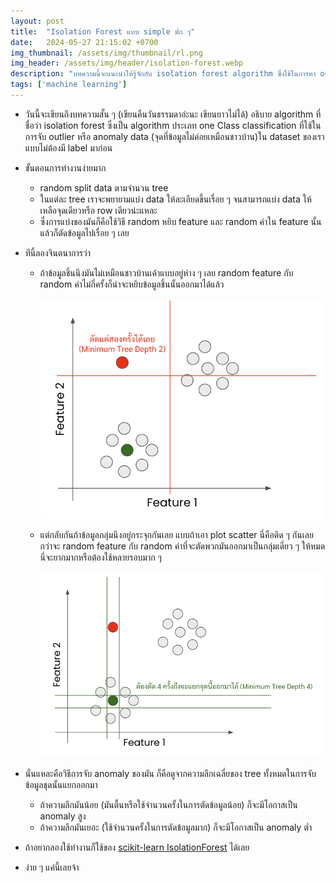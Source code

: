 ```yaml
---
layout: post
title:  "Isolation Forest แบบ simple มั่ก ๆ"
date:   2024-05-27 21:15:02 +0700
img_thumbnail: /assets/img/thumbnail/rl.png
img_header: /assets/img/header/isolation-forest.webp
description: "บทความนี้จะแนะนำให้รู้จักกับ isolation forest algorithm ซึ่งใช้ในการหา outlier หรือ anomaly ใน dataset"
tags: ['machine learning']
---
```


- วันนี้จะเขียนถึงบทความสั้น ๆ (เขียนคืนวันธรรมดาอ่ะนะ เขียนยาวไม่ได้) อธิบาย algorithm ที่ชื่อว่า isolation forest ซึ่งเป็น algorithm ประเภท one Class classification ที่ใช้ในการจับ outlier หรือ anomaly data (จุดที่ข้อมูลไม่ค่อยเหมือนชาวบ้าน)ใน dataset ของเราแบบไม่ต้องมี label มาก่อน
- ขั้นตอนการทำงานง่ายมาก
    - random split data ตามจำนวน tree
    - ในแต่ละ tree เราจะพยายามแบ่ง data ให้ละเอียดขึ้นเรื่อย ๆ จนสามารถแบ่ง data ให้เหลือจุดเดียวหรือ row เดียวน่ะแหละ
    - ซึ่งการแบ่งของมันก็คือใช้วิธี random หยิบ feature และ random ค่าใน feature นั้นแล้วก็ตัดข้อมูลไปเรื่อย ๆ เลย
- ทีนี้ลองจินตนาการว่า
    - ถ้าข้อมูลชิ้นนึงมันไม่เหมือนชาวบ้านเค้าแบบอยู่ห่าง ๆ เลย random feature กับ random ค่าไม่กี่ครั้งก็น่าจะหยิบข้อมูลชิ้นนั้นออกมาได้แล้ว

    	![alt text](/assets/img/isolation-forest/anomaly.png)

    - แต่กลับกันถ้าข้อมูลกลุ่มนึงอยู่กระจุกกันเลย แบบถ้าเอา plot scatter นี่คือติด ๆ กันเลย กว่าจะ random feature กับ random ค่าที่จะตัดพวกมันออกมาเป็นกลุ่มเดี่ยว ๆ ให้หมดนี่จะยากมากหรือต้องใช้หลายรอบมาก ๆ

    	![alt text](/assets/img/isolation-forest/normal.png)

- นั่นแหละคือวิธีการจับ anomaly ของมัน ก็คือดูจากความลึกเฉลี่ยของ tree ทั้งหมดในการจับข้อมูลชุดนั้นแยกออกมา
    - ถ้าความลึกมันน้อย (มันตื้นหรือใช้จำนวนครั้งในการตัดข้อมูลน้อย) ก็จะมีโอกาสเป็น anomaly สูง
    - ถ้าความลึกมันเยอะ (ใช้จำนวนครั้งในการตัดข้อมูลมาก) ก็จะมีโอกาสเป็น anomaly ต่ำ
- ถ้าอยากลองใช้ทำงานก็ใช้ของ [scikit-learn IsolationForest](https://scikit-learn.org/stable/modules/generated/sklearn.ensemble.IsolationForest.html) ได้เลย
- ง่าย ๆ แค่นี้เลยจ้า



